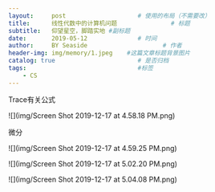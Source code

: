 ```yaml
---
layout:     post                    # 使用的布局（不需要改）
title:      线性代数中的计算机问题               # 标题 
subtitle:   仰望星空，脚踏实地 #副标题
date:       2019-05-12              # 时间
author:     BY Seaside                     # 作者
header-img: img/memory/1.jpeg    #这篇文章标题背景图片
catalog: true                       # 是否归档
tags:                               #标签
    - CS
---
```


Trace有关公式

![](img/Screen Shot 2019-12-17 at 4.58.18 PM.png)

微分

![](img/Screen Shot 2019-12-17 at 4.59.25 PM.png)

![](img/Screen Shot 2019-12-17 at 5.02.20 PM.png)

![](img/Screen Shot 2019-12-17 at 5.04.08 PM.png)

